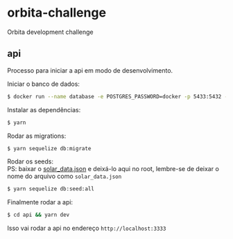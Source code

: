 # orbita-challenge
Orbita development challenge

## api

Processo para iniciar a api em modo de desenvolvimento.

Iniciar o banco de dados:
```bash
$ docker run --name database -e POSTGRES_PASSWORD=docker -p 5433:5432 -d -t postgres
```

Instalar as dependências:
```bash
$ yarn
```

Rodar as migrations:
```bash
$ yarn sequelize db:migrate
```

Rodar os seeds:
<br/>
PS: baixar o [solar_data.json](https://drive.google.com/file/d/1dbURdS6TjfnweoFSB_0vqJpn77QJFXoZ/view?usp=sharing) e deixá-lo aqui no root, lembre-se de deixar o nome do arquivo como `solar_data.json`
```bash
$ yarn sequelize db:seed:all
```

Finalmente rodar a api:
```bash
$ cd api && yarn dev
```

Isso vai rodar a api no endereço `http://localhost:3333`
